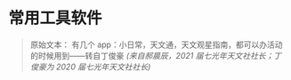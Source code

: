 # 常用工具软件

> 原始文本：
> 有几个 app：小日常，天文通，天文观星指南，都可以办活动的时候用到——转自丁俊豪
> *(来自郝晨辰，2021 届七光年天文社社长；丁俊豪为 2020 届七光年天文社社长)*
